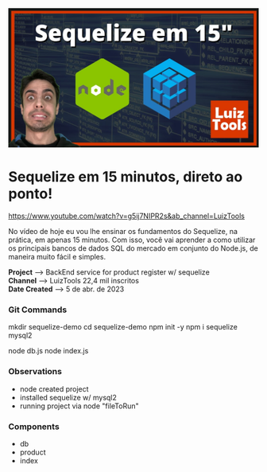 <img src="image.png" alt="Alt text" width="600">

# Sequelize em 15 minutos, direto ao ponto!

https://www.youtube.com/watch?v=g5ij7NIPR2s&ab_channel=LuizTools

No vídeo de hoje eu vou lhe ensinar os fundamentos do Sequelize, na prática, em apenas 15 minutos.
Com isso, você vai aprender a como utilizar os principais bancos de dados SQL do mercado em conjunto do Node.js, de maneira muito fácil e simples.

**Project** --> BackEnd service for product register w/ sequelize<br>
**Channel** --> LuizTools 22,4 mil inscritos<br>
**Date Created** --> 5 de abr. de 2023

### Git Commands

mkdir sequelize-demo
cd sequelize-demo
npm init -y
npm i sequelize mysql2

node db.js
node index.js

### Observations

-  node created project
-  installed sequelize w/ mysql2
-  running project via node "fileToRun"

### Components

-  db
-  product
-  index
